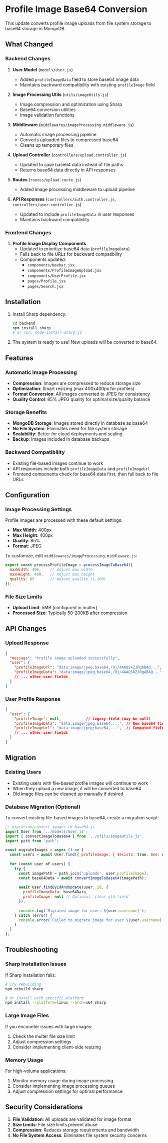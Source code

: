 # Profile Image Base64 Conversion

This update converts profile image uploads from file system storage to base64 storage in MongoDB.

## What Changed

### Backend Changes

1. **User Model** (`models/User.js`)
   - Added `profileImageData` field to store base64 image data
   - Maintains backward compatibility with existing `profileImage` field

2. **Image Processing Utils** (`utils/imageUtils.js`)
   - Image compression and optimization using Sharp
   - Base64 conversion utilities
   - Image validation functions

3. **Middleware** (`middlewares/imageProcessing.middleware.js`)
   - Automatic image processing pipeline
   - Converts uploaded files to compressed base64
   - Cleans up temporary files

4. **Upload Controller** (`controllers/upload.controller.js`)
   - Updated to save base64 data instead of file paths
   - Returns base64 data directly in API responses

5. **Routes** (`routes/upload.route.js`)
   - Added image processing middleware to upload pipeline

6. **API Responses** (`controllers/auth.controller.js`, `controllers/user.controller.js`)
   - Updated to include `profileImageData` in user responses
   - Maintains backward compatibility

### Frontend Changes

1. **Profile Image Display Components**
   - Updated to prioritize base64 data (`profileImageData`)
   - Falls back to file URLs for backward compatibility
   - Components updated:
     - `components/Navbar.jsx`
     - `components/ProfileImageUpload.jsx`
     - `components/UserProfile.jsx`
     - `pages/Profile.jsx`
     - `pages/Search.jsx`

## Installation

1. Install Sharp dependency:
   ```bash
   cd backend
   npm install sharp
   # or run: node install-sharp.js
   ```

2. The system is ready to use! New uploads will be converted to base64.

## Features

### Automatic Image Processing
- **Compression**: Images are compressed to reduce storage size
- **Optimization**: Smart resizing (max 400x400px for profiles)
- **Format Conversion**: All images converted to JPEG for consistency
- **Quality Control**: 85% JPEG quality for optimal size/quality balance

### Storage Benefits
- **MongoDB Storage**: Images stored directly in database as base64
- **No File System**: Eliminates need for file system storage
- **Scalability**: Better for cloud deployments and scaling
- **Backup**: Images included in database backups

### Backward Compatibility
- Existing file-based images continue to work
- API responses include both `profileImageData` and `profileImageUrl`
- Frontend components check for base64 data first, then fall back to file URLs

## Configuration

### Image Processing Settings

Profile images are processed with these default settings:
- **Max Width**: 400px
- **Max Height**: 400px  
- **Quality**: 85%
- **Format**: JPEG

To customize, edit `middlewares/imageProcessing.middleware.js`:

```javascript
export const processProfileImage = processImageToBase64({
  maxWidth: 400,    // Adjust max width
  maxHeight: 400,   // Adjust max height
  quality: 85       // Adjust quality (1-100)
});
```

### File Size Limits
- **Upload Limit**: 5MB (configured in multer)
- **Processed Size**: Typically 50-200KB after compression

## API Changes

### Upload Response
```json
{
  "message": "Profile image uploaded successfully",
  "user": {
    "profileImageUrl": "data:image/jpeg;base64,/9j/4AAQSkZJRgABAQ...",
    "profileImageData": "data:image/jpeg;base64,/9j/4AAQSkZJRgABAQ...",
    // ... other user fields
  }
}
```

### User Profile Response
```json
{
  "user": {
    "profileImage": null,           // Legacy field (may be null)
    "profileImageData": "data:image/jpeg;base64,...", // New base64 field
    "profileImageUrl": "data:image/jpeg;base64,...",  // Computed field
    // ... other user fields
  }
}
```

## Migration

### Existing Users
- Existing users with file-based profile images will continue to work
- When they upload a new image, it will be converted to base64
- Old image files can be cleaned up manually if desired

### Database Migration (Optional)
To convert existing file-based images to base64, create a migration script:

```javascript
// migration/convert-images-to-base64.js
import User from '../models/User.js';
import { convertImageToBase64 } from '../utils/imageUtils.js';
import path from 'path';

const migrateImages = async () => {
  const users = await User.find({ profileImage: { $exists: true, $ne: null } });
  
  for (const user of users) {
    try {
      const imagePath = path.join('uploads', user.profileImage);
      const base64Data = await convertImageToBase64(imagePath);
      
      await User.findByIdAndUpdate(user._id, {
        profileImageData: base64Data,
        profileImage: null // Optional: clear old field
      });
      
      console.log(`Migrated image for user: ${user.username}`);
    } catch (error) {
      console.error(`Failed to migrate image for user ${user.username}:`, error);
    }
  }
};
```

## Troubleshooting

### Sharp Installation Issues
If Sharp installation fails:
```bash
# Try rebuilding
npm rebuild sharp

# Or install with specific platform
npm install --platform=linux --arch=x64 sharp
```

### Large Image Files
If you encounter issues with large images:
1. Check the multer file size limit
2. Adjust compression settings
3. Consider implementing client-side resizing

### Memory Usage
For high-volume applications:
1. Monitor memory usage during image processing
2. Consider implementing image processing queues
3. Adjust compression settings for optimal performance

## Security Considerations

1. **File Validation**: All uploads are validated for image format
2. **Size Limits**: File size limits prevent abuse
3. **Compression**: Reduces storage requirements and bandwidth
4. **No File System Access**: Eliminates file system security concerns
